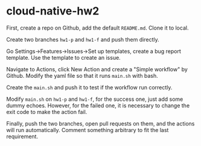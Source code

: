 # cloud-native-hw2

First, create a repo on Github, add the default `README.md`. Clone it to local.

Create two branches `hw1-p` and `hw1-f` and push them directly.

Go Settings->Features->Issues->Set up templates, create a bug report template. Use the template to create an issue.

Navigate to Actions, click New Action and create a "Simple workflow" by Github. Modify the yaml file so that it runs `main.sh` with bash.

Create the `main.sh` and push it to test if the workflow run correctly.

Modify `main.sh` on `hw1-p` and `hw1-f`, for the success one, just add some dummy echoes. However, for the failed one, it is necessary to change the exit code to make the action fail.

Finally, push the two branches, open pull requests on them, and the actions will run automatically. Comment something arbitrary to fit the last requirement.
